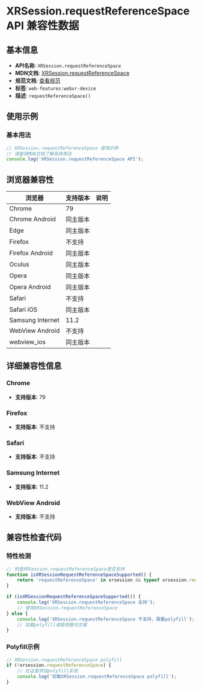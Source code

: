 # XRSession.requestReferenceSpace API 兼容性数据

## 基本信息

- **API名称**: `XRSession.requestReferenceSpace`
- **MDN文档**: [XRSession.requestReferenceSpace](https://developer.mozilla.org/docs/Web/API/XRSession/requestReferenceSpace)
- **规范文档**: [查看规范](https://immersive-web.github.io/webxr/#dom-xrsession-requestreferencespace)
- **标签**: `web-features:webxr-device`
- **描述**: `requestReferenceSpace()`

## 使用示例

### 基本用法

```javascript
// XRSession.requestReferenceSpace 使用示例
// 请查阅MDN文档了解具体用法
console.log('XRSession.requestReferenceSpace API');
```

## 浏览器兼容性

| 浏览器 | 支持版本 | 说明 |
|--------|----------|------|
| Chrome | 79 |  |
| Chrome Android | 同主版本 |  |
| Edge | 同主版本 |  |
| Firefox | 不支持 |  |
| Firefox Android | 同主版本 |  |
| Oculus | 同主版本 |  |
| Opera | 同主版本 |  |
| Opera Android | 同主版本 |  |
| Safari | 不支持 |  |
| Safari iOS | 同主版本 |  |
| Samsung Internet | 11.2 |  |
| WebView Android | 不支持 |  |
| webview_ios | 同主版本 |  |

## 详细兼容性信息

### Chrome

- **支持版本**: 79

### Firefox

- **支持版本**: 不支持

### Safari

- **支持版本**: 不支持

### Samsung Internet

- **支持版本**: 11.2

### WebView Android

- **支持版本**: 不支持

## 兼容性检查代码

### 特性检测

```javascript
// 检查XRSession.requestReferenceSpace是否支持
function isXRSessionRequestReferenceSpaceSupported() {
    return 'requestReferenceSpace' in xrsession && typeof xrsession.requestReferenceSpace === 'function';
}

if (isXRSessionRequestReferenceSpaceSupported()) {
    console.log('XRSession.requestReferenceSpace 支持');
    // 使用XRSession.requestReferenceSpace
} else {
    console.log('XRSession.requestReferenceSpace 不支持，需要polyfill');
    // 加载polyfill或使用替代方案
}
```

### Polyfill示例

```javascript
// XRSession.requestReferenceSpace polyfill
if (!xrsession.requestReferenceSpace) {
    // 在这里添加polyfill实现
    console.log('加载XRSession.requestReferenceSpace polyfill');
}
```

